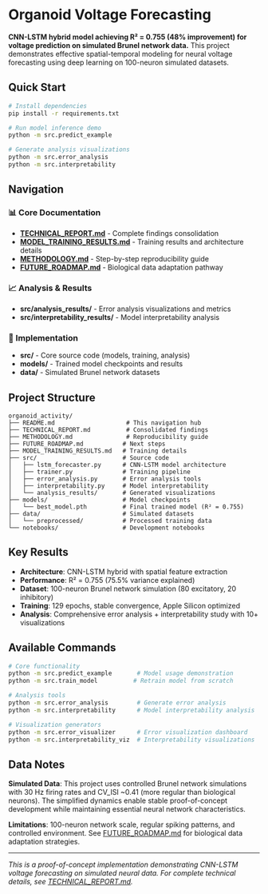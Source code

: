 # Organoid Voltage Forecasting

**CNN-LSTM hybrid model achieving R² = 0.755 (48% improvement) for voltage prediction on simulated Brunel network data.** This project demonstrates effective spatial-temporal modeling for neural voltage forecasting using deep learning on 100-neuron simulated datasets.

## Quick Start

```bash
# Install dependencies
pip install -r requirements.txt

# Run model inference demo
python -m src.predict_example

# Generate analysis visualizations
python -m src.error_analysis
python -m src.interpretability
```

## Navigation

### 📊 Core Documentation
- **[TECHNICAL_REPORT.md](TECHNICAL_REPORT.md)** - Complete findings consolidation
- **[MODEL_TRAINING_RESULTS.md](MODEL_TRAINING_RESULTS.md)** - Training results and architecture details
- **[METHODOLOGY.md](METHODOLOGY.md)** - Step-by-step reproducibility guide
- **[FUTURE_ROADMAP.md](FUTURE_ROADMAP.md)** - Biological data adaptation pathway

### 📈 Analysis & Results
- **src/analysis_results/** - Error analysis visualizations and metrics
- **src/interpretability_results/** - Model interpretability analysis

### 🔧 Implementation
- **src/** - Core source code (models, training, analysis)
- **models/** - Trained model checkpoints and results
- **data/** - Simulated Brunel network datasets

## Project Structure

```
organoid_activity/
├── README.md                    # This navigation hub
├── TECHNICAL_REPORT.md          # Consolidated findings
├── METHODOLOGY.md               # Reproducibility guide
├── FUTURE_ROADMAP.md           # Next steps
├── MODEL_TRAINING_RESULTS.md   # Training details
├── src/                        # Source code
│   ├── lstm_forecaster.py      # CNN-LSTM model architecture
│   ├── trainer.py              # Training pipeline
│   ├── error_analysis.py       # Error analysis tools
│   ├── interpretability.py     # Model interpretability
│   └── analysis_results/       # Generated visualizations
├── models/                     # Model checkpoints
│   └── best_model.pth          # Final trained model (R² = 0.755)
├── data/                       # Simulated datasets
│   └── preprocessed/           # Processed training data
└── notebooks/                  # Development notebooks
```

## Key Results

- **Architecture**: CNN-LSTM hybrid with spatial feature extraction
- **Performance**: R² = 0.755 (75.5% variance explained)
- **Dataset**: 100-neuron Brunel network simulation (80 excitatory, 20 inhibitory)
- **Training**: 129 epochs, stable convergence, Apple Silicon optimized
- **Analysis**: Comprehensive error analysis + interpretability study with 10+ visualizations

## Available Commands

```bash
# Core functionality  
python -m src.predict_example       # Model usage demonstration
python -m src.train_model          # Retrain model from scratch

# Analysis tools
python -m src.error_analysis        # Generate error analysis
python -m src.interpretability      # Model interpretability analysis

# Visualization generators
python -m src.error_visualizer      # Error visualization dashboard
python -m src.interpretability_viz  # Interpretability visualizations
```

## Data Notes

**Simulated Data**: This project uses controlled Brunel network simulations with 30 Hz firing rates and CV_ISI ~0.41 (more regular than biological neurons). The simplified dynamics enable stable proof-of-concept development while maintaining essential neural network characteristics.

**Limitations**: 100-neuron network scale, regular spiking patterns, and controlled environment. See [FUTURE_ROADMAP.md](FUTURE_ROADMAP.md) for biological data adaptation strategies.

---

*This is a proof-of-concept implementation demonstrating CNN-LSTM voltage forecasting on simulated neural data. For complete technical details, see [TECHNICAL_REPORT.md](TECHNICAL_REPORT.md).*